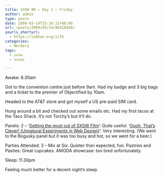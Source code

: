 ```yaml
---
title: SXSW 09 – Day 1 – Friday
author: admin
type: posts
date: 2009-03-14T15:16:21+00:00
url: /posts/2009/03/14/86418450/
yourls_shorturl:
  - https://lobban.org/i/55
categories:
  - Nerdery
tags:
  - sxsw
  - sxswi

---
```

Awake: 8.30am

Got to the convention centre just before 9am. Had my badge and 3 big bags and a ticket to the premier of Objectified by 10am.

Headed to the AT&T store and got myself a US pre-paid SIM card.

Hung around a bit and checked out some emails etc. Had my first tacos at the Taco Shack. It’s not Torchy’s but it’ll do.

Panels: 2 &#8211; ‘[Getting the most out of SXSW FIlm][1]’: Quite useful. ‘[Oooh, That’s Clever! (Unnatural Experiments in Web Design)][2]’: Very interesting. (We went to the Bogusky panel but it was too busy and hot, so we went for a beer.)

Parties Attended: 3 &#8211; Mix at Six: Quieter than expected, fun. Pastries and Pasties: Great cupcakes. AMODA showcase: too tired unfortunately.

Sleep: 11.30pm

Feeling much better for a decent night’s sleep.

 [1]: http://sxsw.com/film/talks/schedule/?action=show&id=FP060279
 [2]: http://sxsw.com/interactive/talks/panels/?action=show&id=IAP0900363